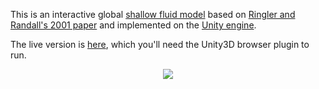 This is an interactive global [shallow fluid model](http://en.wikipedia.org/wiki/Shallow_water_equations) based on [Ringler and Randall's 2001 paper](http://kiwi.atmos.colostate.edu/BUGS/pdf/conservation.pdf) and implemented on the [Unity engine](http://unity3d.com/). 

The live version is [here](http://andyljones.com/shallow-fluid-model/), which you'll need the Unity3D browser plugin to run.

<p align="center">
<img src="http://i.imgur.com/a0g69Is.png"/>
</p>

